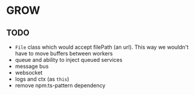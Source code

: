 # GROW

## TODO

- `File` class which would accept filePath (an url). This way we wouldn't have to move buffers between workers
- queue and ability to inject queued services
- message bus
- websocket
- logs and ctx (as `this`)
- remove npm:ts-pattern dependency
